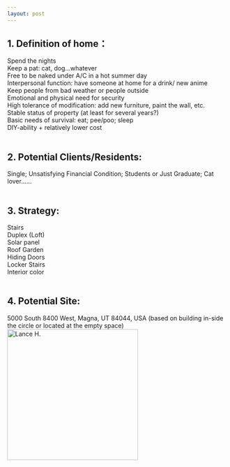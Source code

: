 ```yaml
---
layout: post
---
```


## 1. Definition of home：
Spend the nights  <br>
Keep a pat: cat, dog…whatever  <br>
Free to be naked under A/C in a hot summer day  <br>
Interpersonal function: have someone at home for a drink/ new anime  <br>
Keep people from bad weather or people outside   <br>
Emotional and physical need for security  <br>
High tolerance of modification: add new furniture, paint the wall, etc. <br>
Stable status of property (at least for several years?)  <br>
Basic needs of survival: eat; pee/poo; sleep   <br>
DIY-ability + relatively lower cost   <br>
 <br>
## 2. Potential Clients/Residents:  
Single; Unsatisfying Financial Condition; Students or Just Graduate; Cat lover……  <br>
 <br>
## 3. Strategy: 
Stairs        <br>
Duplex (Loft) <br>
Solar panel   <br>
Roof Garden   <br>
Hiding Doors  <br>
Locker Stairs  <br>
Interior color <br>
<br>
## 4.	Potential Site: 
5000 South 8400 West, Magna, UT 84044, USA (based on building in-side the circle or located at the empty space) <br>
 <img alt="Lance H." src="https://github.com/LanceHHe/LanceH./blob/master/Page%20Material/site1.png?raw=true" width="300">

